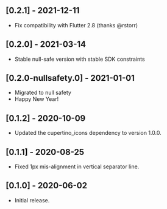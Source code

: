 ## [0.2.1] - 2021-12-11

* Fix compatibility with Flutter 2.8 (thanks @rstorr)

## [0.2.0] - 2021-03-14

* Stable null-safe version with stable SDK constraints

## [0.2.0-nullsafety.0] - 2021-01-01

* Migrated to null safety
* Happy New Year!

## [0.1.2] - 2020-10-09

* Updated the cupertino_icons dependency to version 1.0.0.

## [0.1.1] - 2020-08-25

* Fixed 1px mis-alignment in vertical separator line.

## [0.1.0] - 2020-06-02

* Initial release.
